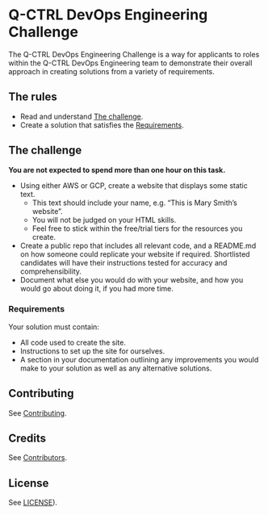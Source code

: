 # Q-CTRL DevOps Engineering Challenge

The Q-CTRL DevOps Engineering Challenge is a way for applicants to roles within the Q-CTRL DevOps Engineering team to demonstrate their overall approach in creating solutions from a variety of requirements.

## The rules

- Read and understand [The challenge](#the-challenge).
- Create a solution that satisfies the [Requirements](#requirements).

## The challenge

**You are not expected to spend more than one hour on this task.**
- Using either AWS or GCP, create a website that displays some static text.
    - This text should include your name, e.g. “This is Mary Smith’s website”.
    - You will not be judged on your HTML skills.
    - Feel free to stick within the free/trial tiers for the resources you create.
- Create a public repo that includes all relevant code, and a README.md on how someone could replicate your website if required. Shortlisted candidates will have their instructions tested for accuracy and comprehensibility.
- Document what else you would do with your website, and how you would go about doing it, if you had more time.

### Requirements

Your solution must contain:
- All code used to create the site.
- Instructions to set up the site for ourselves.
- A section in your documentation outlining any improvements you would make to your solution as well as any alternative solutions.

## Contributing

See [Contributing](https://github.com/qctrl/.github/blob/master/CONTRIBUTING.md).

## Credits

See [Contributors](https://github.com/qctrl/devops-challenge/graphs/contributors).

## License

See [LICENSE](https://github.com/qctrl/devops-challenge/blob/master/LICENSE)).
